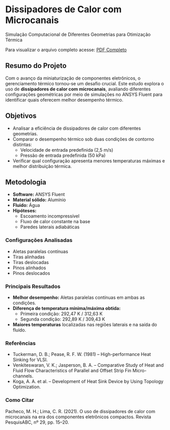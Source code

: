 # Dissipadores de Calor com Microcanais
Simulação Computacional de Diferentes Geometrias para Otimização Térmica

Para visualizar o arquivo completo acesse: [PDF Completo](pesquisabc_29_15-20.pdf)

## Resumo do Projeto
Com o avanço da miniaturização de componentes eletrônicos, o gerenciamento térmico tornou-se um desafio crucial. Este estudo explora o uso de **dissipadores de calor com microcanais**, avaliando diferentes configurações geométricas por meio de simulações no ANSYS Fluent para identificar quais oferecem melhor desempenho térmico.

## Objetivos
* Analisar a eficiência de dissipadores de calor com diferentes geometrias.
* Comparar o desempenho térmico sob duas condições de contorno distintas:
  * Velocidade de entrada predefinida (2,5 m/s)
  * Pressão de entrada predefinida (50 kPa)
* Verificar qual configuração apresenta menores temperaturas máximas e melhor distribuição térmica.

## Metodologia
* **Software:** ANSYS Fluent
* **Material sólido:** Alumínio
* **Fluido:** Água
* **Hipóteses:**
  * Escoamento incompressível
  * Fluxo de calor constante na base
  * Paredes laterais adiabáticas

### Configurações Analisadas
* Aletas paralelas contínuas
* Tiras alinhadas
* Tiras deslocadas
* Pinos alinhados
* Pinos deslocados

### Principais Resultados
* **Melhor desempenho:** Aletas paralelas contínuas em ambas as condições.
* **Diferença de temperatura mínima/máxima obtida:**
  * Primeira condição: 292,47 K / 312,63 K
  * Segunda condição: 292,89 K / 309,43 K
* **Maiores temperaturas** localizadas nas regiões laterais e na saída do fluido.

### Referências
* Tuckerman, D. B.; Pease, R. F. W. (1981) – High-performance Heat Sinking for VLSI.
* Venkiteswaran, V. K.; Jasperson, B. A. – Comparative Study of Heat and Fluid Flow Characteristics of Parallel and Offset Strip Fin Micro-channels.
* Koga, A. A. et al. – Development of Heat Sink Device by Using Topology Optimization.

### Como Citar

Pacheco, M. H.; Lima, C. R. (2021).
O uso de dissipadores de calor com microcanais na era dos componentes eletrônicos compactos.
Revista PesquisABC, nº 29, pp. 15–20.
